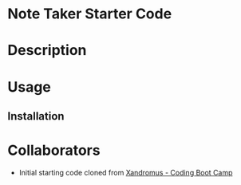 # Note Taker Starter Code

# Description

# Usage

## Installation


# Collaborators
- Initial starting code cloned from [Xandromus - Coding Boot Camp](https://github.com/coding-boot-camp/miniature-eureka)